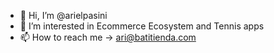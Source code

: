 - 👋 Hi, I’m @arielpasini
- 👀 I’m interested in Ecommerce Ecosystem and Tennis apps
- 📫 How to reach me -> ari@batitienda.com

<!---
arielpasini/arielpasini is a ✨ special ✨ repository because its `README.md` (this file) appears on your GitHub profile.
You can click the Preview link to take a look at your changes.
--->
